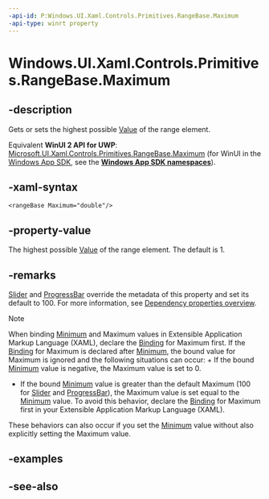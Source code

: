 ```yaml
---
-api-id: P:Windows.UI.Xaml.Controls.Primitives.RangeBase.Maximum
-api-type: winrt property
---
```


<!-- Property syntax
public double Maximum { get;  set; }
-->

# Windows.UI.Xaml.Controls.Primitives.RangeBase.Maximum

## -description
Gets or sets the highest possible [Value](rangebase_value.md) of the range element.

Equivalent **WinUI 2 API for UWP**: [Microsoft.UI.Xaml.Controls.Primitives.RangeBase.Maximum](/windows/winui/api/microsoft.ui.xaml.controls.primitives.rangebase.maximum) (for WinUI in the [Windows App SDK](/windows/apps/windows-app-sdk/), see the **[Windows App SDK namespaces](/windows/windows-app-sdk/api/winrt/)**).

## -xaml-syntax
```xaml
<rangeBase Maximum="double"/>
```


## -property-value
The highest possible [Value](rangebase_value.md) of the range element. The default is 1.

## -remarks
[Slider](../windows.ui.xaml.controls/slider.md) and [ProgressBar](../windows.ui.xaml.controls/progressbar.md) override the metadata of this property and set its default to 100. For more information, see [Dependency properties overview](/windows/uwp/xaml-platform/dependency-properties-overview).

> [!NOTE]
> When binding [Minimum](rangebase_minimum.md) and Maximum values in Extensible Application Markup Language (XAML), declare the [Binding](../windows.ui.xaml.data/binding.md) for Maximum first. If the [Binding](../windows.ui.xaml.data/binding.md) for Maximum is declared after [Minimum](rangebase_minimum.md), the bound value for Maximum is ignored and the following situations can occur: + If the bound [Minimum](rangebase_minimum.md) value is negative, the Maximum value is set to 0.
+ If the bound [Minimum](rangebase_minimum.md) value is greater than the default Maximum (100 for [Slider](../windows.ui.xaml.controls/slider.md) and [ProgressBar](../windows.ui.xaml.controls/progressbar.md)), the Maximum value is set equal to the [Minimum](rangebase_minimum.md) value.
To avoid this behavior, declare the [Binding](../windows.ui.xaml.data/binding.md) for Maximum first in your Extensible Application Markup Language (XAML).

These behaviors can also occur if you set the [Minimum](rangebase_minimum.md) value without also explicitly setting the Maximum value.

## -examples

## -see-also
